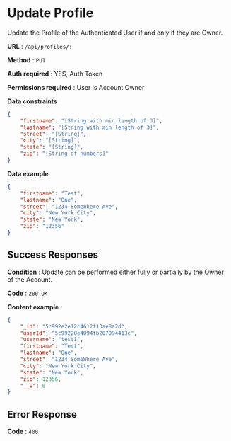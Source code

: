 # Update Profile

Update the Profile of the Authenticated User if and only if they are Owner.

**URL** : `/api/profiles/:`

**Method** : `PUT`

**Auth required** : YES, Auth Token

**Permissions required** : User is Account Owner

**Data constraints**

```json
{
	"firstname": "[String with min length of 3]",
	"lastname": "[String with min length of 3]",
	"street": "[String]",
	"city": "[String]",
	"state": "[String]",
	"zip": "[String of numbers]"
}
```

**Data example** 

```json
{
	"firstname": "Test",
	"lastname": "One",
	"street": "1234 SomeWhere Ave",
	"city": "New York City",
	"state": "New York",
	"zip": "12356"
}
```

## Success Responses

**Condition** : Update can be performed either fully or partially by the Owner
of the Account.

**Code** : `200 OK`

**Content example** :

```json
{
    "_id": "5c992e2e12c4612f13ae8a2d",
    "userId": "5c99220e4094fb207094413c",
    "username": "test1",
    "firstname": "Test",
    "lastname": "One",
    "street": "1234 SomeWhere Ave",
    "city": "New York City",
    "state": "New York",
    "zip": 12356,
    "__v": 0
}
```

## Error Response

**Code** : `400`


